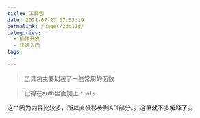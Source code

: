 ```yaml
---
title: 工具包
date: 2021-07-27 07:53:19
permalink: /pages/2dd11d/
categories:
  - 插件开发
  - 快速入门
tags:
  - 
---
```


> 工具包主要封装了一些常用的函数

> 记得在auth里面加上 `tools`

这个因为内容比较多，所以直接移步到API部分。。这里就不多解释了。。

